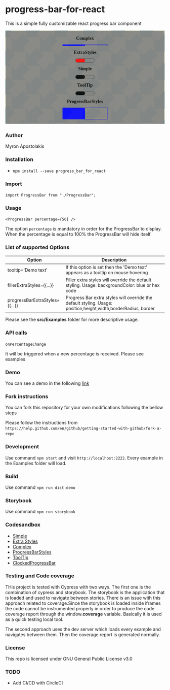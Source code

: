 # progress-bar-for-react

This is a simple fully customizable react progress bar component

![Image description](./images/progress_bar.png)

### Author

Myron Apostolakis

### Installation

- `npm install --save progress_bar_for_react`

### Import

`import ProgressBar from "./ProgressBar";`

### Usage

`<ProgressBar percentage={50} />`

The option `percentage` is mandatory in order for the ProgressBar to display. When the percentage is equal to 100% the ProgressBar will hide itself.

### List of supported Options

| Option                         | Description                                                                                                    |
| ------------------------------ | -------------------------------------------------------------------------------------------------------------- |
| tooltip='Demo text'            | If this option is set then the 'Demo text' appears as a tooltip on mouse hovering                              |
| fillerExtraStyles={{...}}      | Filler extra styles will override the default styling. Usage: backgroundColor: blue or hex code                |
| progressBarExtraStyles={{...}} | Progress Bar extra styles will override the default styling. Usage: position,height,width,borderRadius, border |

Please see the **src/Examples** folder for more descriptive usage.

### API calls

`onPercentageChange`

It will be triggered when a new percentage is received. Please see examples

### Demo

You can see a demo in the following [link](https://myapos.github.io/progress-bar-for-react/)

### Fork instructions

You can fork this repository for your own modifications following the bellow steps

Please follow the instructions from `https://help.github.com/en/github/getting-started-with-github/fork-a-repo`

### Development

Use command `npm start` and visit `http://localhost:2222`. Every example in the Examples folder will load.

### Build

Use command `npm run dist:demo`

### Storybook

Use command `npm run storybook`

### Codesandbox

- [Simple](https://codesandbox.io/s/green-shadow-3370g?file=/src/Simple.js)
- [Extra Styles](https://codesandbox.io/s/compassionate-sara-friwc?file=/src/App.js)
- [Complex](https://codesandbox.io/s/compassionate-firefly-ofstl?file=/src/App.js)
- [ProgressBarStyles](https://codesandbox.io/s/practical-sanne-zidqd?file=/src/App.js)
- [ToolTip](https://codesandbox.io/s/winter-silence-30mox?file=/src/App.js)
- [ClockedProgressBar](https://codesandbox.io/s/intelligent-taussig-19iz0?file=/src/App.js)

### Testing and Code coverage

THis project is tested with Cypress with two ways. The first one is the combination of cypress and storybook. The storybook is the application that is loaded and used to navigate between stories. There is an
issue with this approach related to coverage.Since the storybook is loaded inside iframes the code cannot be instrumented properly in order to produce the code coverage report through the window.**coverage** variable.
Basically it is used as a quick testing local tool.

The second approach uses the dev server which loads every example and navigates between them. Then the coverage report is generated normally.

### License

This repo is licensed under GNU General Public License v3.0

### TODO

- Add CI/CD with CircleCI
